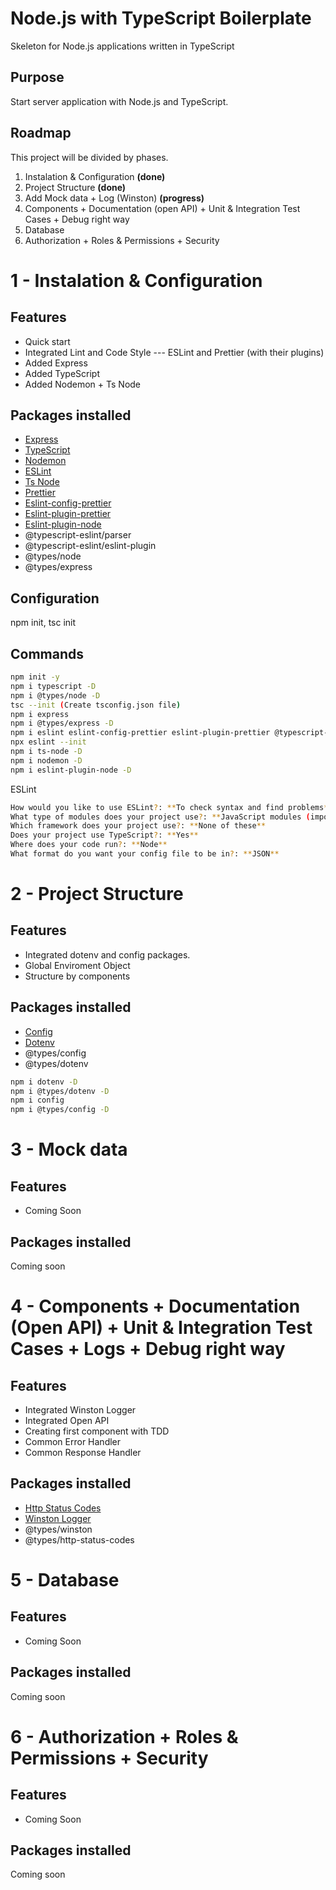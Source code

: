 
# Node.js with TypeScript Boilerplate
Skeleton for Node.js applications written in TypeScript  
## Purpose
 Start server application with Node.js and TypeScript.
## Roadmap
This project will be divided by phases.
1. Instalation & Configuration **(done)**
2. Project Structure **(done)**
3. Add Mock data + Log (Winston) **(progress)**
4. Components + Documentation (open API) + Unit & Integration Test Cases +  Debug right way
5. Database 
6. Authorization + Roles & Permissions + Security
# 1 - Instalation & Configuration
## Features
- Quick start
- Integrated Lint and Code Style --- ESLint and Prettier (with their plugins)
- Added Express
- Added TypeScript
- Added Nodemon + Ts Node
## Packages installed
- [Express](https://expressjs.com/)
- [TypeScript](https://www.typescriptlang.org/)
- [Nodemon](https://nodemon.io/)
- [ESLint](https://eslint.org/)
- [Ts Node](https://github.com/TypeStrong/ts-node)
- [Prettier](https://prettier.io/)
- [Eslint-config-prettier](https://github.com/prettier/eslint-config-prettier)
- [Eslint-plugin-prettier](https://github.com/prettier/eslint-plugin-prettier)
- [Eslint-plugin-node](https://github.com/prettier/eslint-plugin-node)
- @typescript-eslint/parser
- @typescript-eslint/eslint-plugin
- @types/node
- @types/express
## Configuration
npm init, tsc init
## Commands
```bash
npm init -y
npm i typescript -D
npm i @types/node -D
tsc --init (Create tsconfig.json file)
npm i express
npm i @types/express -D
npm i eslint eslint-config-prettier eslint-plugin-prettier @typescript-eslint/parser @typescript-eslint/eslint-plugin prettier -D
npx eslint --init
npm i ts-node -D
npm i nodemon -D
npm i eslint-plugin-node -D
```

ESLint
```bash
How would you like to use ESLint?: **To check syntax and find problems**
What type of modules does your project use?: **JavaScript modules (import/export)**
Which framework does your project use?: **None of these**
Does your project use TypeScript?: **Yes**
Where does your code run?: **Node**
What format do you want your config file to be in?: **JSON**
```
# 2 - Project Structure 
## Features
- Integrated dotenv and config packages.
- Global Enviroment Object
- Structure by components
## Packages installed
- [Config](https://github.com/node-config/node-config)
- [Dotenv](https://github.com/motdotla/dotenv)
- @types/config
- @types/dotenv

```bash
npm i dotenv -D
npm i @types/dotenv -D
npm i config
npm i @types/config -D
```
# 3 - Mock data
## Features
- Coming Soon
## Packages installed
Coming soon
# 4 - Components + Documentation (Open API) + Unit & Integration Test Cases + Logs + Debug right way
## Features
- Integrated Winston Logger
- Integrated Open API
- Creating first component with TDD
- Common Error Handler
- Common Response Handler
## Packages installed
- [Http Status Codes](https://github.com/prettymuchbryce/http-status-codes)
- [Winston Logger](https://github.com/winstonjs/winston)
- @types/winston
- @types/http-status-codes
# 5 - Database
## Features
- Coming Soon
## Packages installed
Coming soon
# 6 - Authorization + Roles & Permissions + Security
## Features
- Coming Soon
## Packages installed
Coming soon
